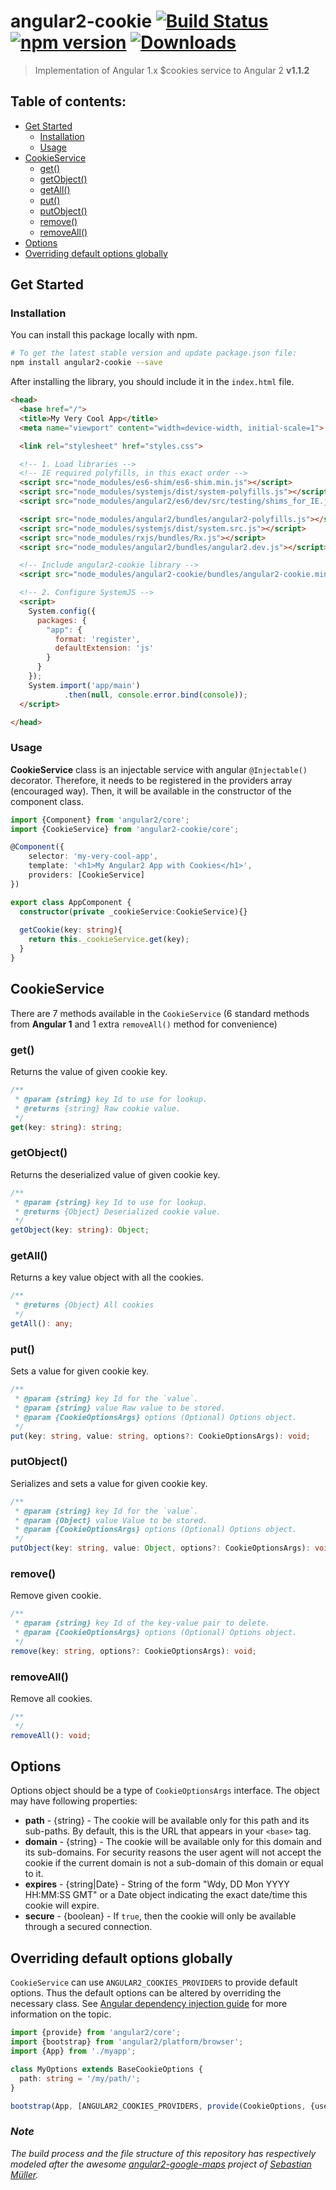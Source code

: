 # angular2-cookie  [![Build Status](https://travis-ci.org/salemdar/angular2-cookie.svg?branch=1.1.2)](https://travis-ci.org/salemdar/angular2-cookie) [![npm version](https://badge.fury.io/js/angular2-cookie.svg)](http://badge.fury.io/js/angular2-cookie) [![Downloads](http://img.shields.io/npm/dm/angular2-cookie.svg)](https://npmjs.org/package/angular2-cookie)

> Implementation of Angular 1.x $cookies service to Angular 2 **v1.1.2**

## Table of contents:
- [Get Started](#get-started)
  - [Installation](#installation)
  - [Usage](#usage)
- [CookieService](#cookieservice)
  - [get()](#get)
  - [getObject()](#getobject)
  - [getAll()](#getall)
  - [put()](#put)
  - [putObject()](#putobject)
  - [remove()](#remove)
  - [removeAll()](#removeall)
- [Options](#options)
- [Overriding default options globally](#overriding-default-options-globally)

## <a name="get-started"></a> Get Started

### <a name="installation"></a> Installation

You can install this package locally with npm.

```bash
# To get the latest stable version and update package.json file:
npm install angular2-cookie --save
```

After installing the library, you should include it in the `index.html` file.

```html
<head>
  <base href="/">
  <title>My Very Cool App</title>
  <meta name="viewport" content="width=device-width, initial-scale=1">

  <link rel="stylesheet" href="styles.css">

  <!-- 1. Load libraries -->
  <!-- IE required polyfills, in this exact order -->
  <script src="node_modules/es6-shim/es6-shim.min.js"></script>
  <script src="node_modules/systemjs/dist/system-polyfills.js"></script>
  <script src="node_modules/angular2/es6/dev/src/testing/shims_for_IE.js"></script>

  <script src="node_modules/angular2/bundles/angular2-polyfills.js"></script>
  <script src="node_modules/systemjs/dist/system.src.js"></script>
  <script src="node_modules/rxjs/bundles/Rx.js"></script>
  <script src="node_modules/angular2/bundles/angular2.dev.js"></script>

  <!-- Include angular2-cookie library -->
  <script src="node_modules/angular2-cookie/bundles/angular2-cookie.min.js"></script>

  <!-- 2. Configure SystemJS -->
  <script>
    System.config({
      packages: {
        "app": {
          format: 'register',
          defaultExtension: 'js'
        }
      }
    });
    System.import('app/main')
            .then(null, console.error.bind(console));
  </script>

</head>
```

### <a name="usage"></a> Usage

**CookieService** class is an injectable service with angular `@Injectable()` decorator. Therefore, it needs to be registered in the providers array (encouraged way).
Then, it will be available in the constructor of the component class.

```typescript
import {Component} from 'angular2/core';
import {CookieService} from 'angular2-cookie/core';

@Component({
    selector: 'my-very-cool-app',
    template: '<h1>My Angular2 App with Cookies</h1>',
    providers: [CookieService]
})

export class AppComponent { 
  constructor(private _cookieService:CookieService){}
  
  getCookie(key: string){
    return this._cookieService.get(key);
  }
}
```

## <a name="cookieservice"></a> CookieService

There are 7 methods available in the `CookieService` (6 standard methods from **Angular 1** and 1 extra `removeAll()` method for convenience)

### <a name="get"></a> get()
Returns the value of given cookie key.

```typescript
/**
 * @param {string} key Id to use for lookup.
 * @returns {string} Raw cookie value.
 */
get(key: string): string;
```

### <a name="getobject"></a> getObject()
Returns the deserialized value of given cookie key.

```typescript
/**
 * @param {string} key Id to use for lookup.
 * @returns {Object} Deserialized cookie value.
 */
getObject(key: string): Object;
```

### <a name="getall"></a> getAll()
Returns a key value object with all the cookies.

```typescript
/**
 * @returns {Object} All cookies
 */
getAll(): any;
```

### <a name="put"></a> put()
Sets a value for given cookie key.

```typescript
/**
 * @param {string} key Id for the `value`.
 * @param {string} value Raw value to be stored.
 * @param {CookieOptionsArgs} options (Optional) Options object.
 */
put(key: string, value: string, options?: CookieOptionsArgs): void;
```

### <a name="putobject"></a> putObject()
Serializes and sets a value for given cookie key.

```typescript
/**
 * @param {string} key Id for the `value`.
 * @param {Object} value Value to be stored.
 * @param {CookieOptionsArgs} options (Optional) Options object.
 */
putObject(key: string, value: Object, options?: CookieOptionsArgs): void;
```

### <a name="remove"></a> remove()
Remove given cookie.

```typescript
/**
 * @param {string} key Id of the key-value pair to delete.
 * @param {CookieOptionsArgs} options (Optional) Options object.
 */
remove(key: string, options?: CookieOptionsArgs): void;
```

### <a name="removeall"></a> removeAll()
Remove all cookies.

```typescript
/**
 */
removeAll(): void;
```

## <a name="options"></a> Options

Options object should be a type of `CookieOptionsArgs` interface. The object may have following properties:

- **path** - {string} - The cookie will be available only for this path and its sub-paths. By default, this is the URL that appears in your `<base>` tag.
- **domain** - {string} - The cookie will be available only for this domain and its sub-domains. For security reasons the user agent will not accept the cookie if the current domain is not a sub-domain of this domain or equal to it.
- **expires** - {string|Date} - String of the form "Wdy, DD Mon YYYY HH:MM:SS GMT" or a Date object indicating the exact date/time this cookie will expire.
- **secure** - {boolean} - If `true`, then the cookie will only be available through a secured connection.

## <a name="overriding-default-options-globally"></a> Overriding default options globally

`CookieService` can use `ANGULAR2_COOKIES_PROVIDERS` to provide default options. Thus the default options can be altered by overriding the necessary class.
See [Angular dependency injection guide](https://angular.io/docs/ts/latest/guide/dependency-injection.html#the-provide-function) for more information on the topic.

```typescript
import {provide} from 'angular2/core';
import {bootstrap} from 'angular2/platform/browser';
import {App} from './myapp';

class MyOptions extends BaseCookieOptions {
  path: string = '/my/path/';
}

bootstrap(App, [ANGULAR2_COOKIES_PROVIDERS, provide(CookieOptions, {useClass: MyOptions})]);
```


### <a name="notes"></a> _Note_

_The build process and the file structure of this repository has respectively modeled after the awesome [angular2-google-maps](https://github.com/SebastianM/angular2-google-maps) project of [Sebastian Müller](http://twitter.com/Sebamueller)._